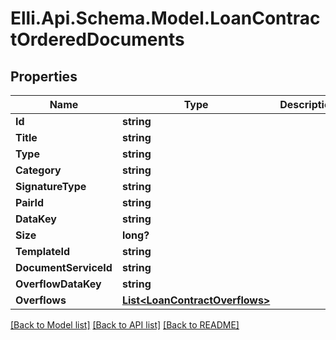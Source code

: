 # Elli.Api.Schema.Model.LoanContractOrderedDocuments
## Properties

Name | Type | Description | Notes
------------ | ------------- | ------------- | -------------
**Id** | **string** |  | [optional] 
**Title** | **string** |  | [optional] 
**Type** | **string** |  | [optional] 
**Category** | **string** |  | [optional] 
**SignatureType** | **string** |  | [optional] 
**PairId** | **string** |  | [optional] 
**DataKey** | **string** |  | [optional] 
**Size** | **long?** |  | [optional] 
**TemplateId** | **string** |  | [optional] 
**DocumentServiceId** | **string** |  | [optional] 
**OverflowDataKey** | **string** |  | [optional] 
**Overflows** | [**List&lt;LoanContractOverflows&gt;**](LoanContractOverflows.md) |  | [optional] 

[[Back to Model list]](../README.md#documentation-for-models) [[Back to API list]](../README.md#documentation-for-api-endpoints) [[Back to README]](../README.md)

